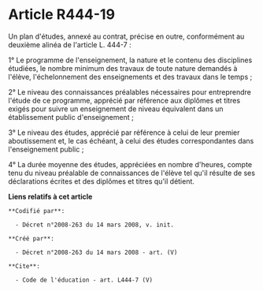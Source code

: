 # Article R444-19

Un plan d'études, annexé au contrat, précise en outre, conformément au deuxième alinéa de l'article L. 444-7 : 

1° Le programme de l'enseignement, la nature et le contenu des disciplines étudiées, le nombre minimum des travaux de toute
nature demandés à l'élève, l'échelonnement des enseignements et des travaux dans le temps ; 

2° Le niveau des connaissances préalables nécessaires pour entreprendre l'étude de ce programme, apprécié par référence aux
diplômes et titres exigés pour suivre un enseignement de niveau équivalent dans un établissement public d'enseignement ; 

3° Le niveau des études, apprécié par référence à celui de leur premier aboutissement et, le cas échéant, à celui des études
correspondantes dans l'enseignement public ; 

4° La durée moyenne des études, appréciées en nombre d'heures, compte tenu du niveau préalable de connaissances de l'élève
tel qu'il résulte de ses déclarations écrites et des diplômes et titres qu'il détient.

**Liens relatifs à cet article**

	**Codifié par**:

	  - Décret n°2008-263 du 14 mars 2008, v. init.

	**Créé par**:

	  - Décret n°2008-263 du 14 mars 2008 - art. (V)

	**Cite**:

	  - Code de l'éducation - art. L444-7 (V)
